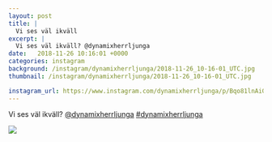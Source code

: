 ```yaml
---
layout: post
title: |
  Vi ses väl ikväll
excerpt: |
  Vi ses väl ikväll? @dynamixherrljunga 
date:   2018-11-26 10:16:01 +0000
categories: instagram
background: /instagram/dynamixherrljunga/2018-11-26_10-16-01_UTC.jpg
thumbnail: /instagram/dynamixherrljunga/2018-11-26_10-16-01_UTC.jpg

instagram_url: https://www.instagram.com/dynamixherrljunga/p/Bqo81lnAiGx
---
```

Vi ses väl ikväll? [@dynamixherrljunga](https://www.instagram.com/dynamixherrljunga/) [#dynamixherrljunga](https://www.instagram.com/explore/tags/dynamixherrljunga/)



<img src='{{ site.baseurl }}/instagram/dynamixherrljunga/2018-11-26_10-16-01_UTC.jpg' class='img-fluid' />
